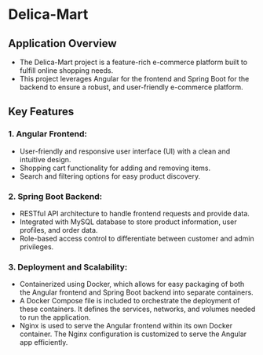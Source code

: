 # Delica-Mart

## Application Overview

* The Delica-Mart project is a feature-rich e-commerce platform built to fulfill online shopping needs.
* This project leverages Angular for the frontend and Spring Boot for the backend to ensure a robust, and user-friendly e-commerce platform.


## Key Features

### 1. Angular Frontend:

* User-friendly and responsive user interface (UI) with a clean and intuitive design.
* Shopping cart functionality for adding and removing items.
* Search and filtering options for easy product discovery.

### 2. Spring Boot Backend:

* RESTful API architecture to handle frontend requests and provide data.
* Integrated with MySQL database to store product information, user profiles, and order data.
* Role-based access control to differentiate between customer and admin privileges.

### 3. Deployment and Scalability:

* Containerized using Docker, which allows for easy packaging of both the Angular frontend and Spring Boot backend into separate containers.
* A Docker Compose file is included to orchestrate the deployment of these containers. It defines the services, networks, and volumes needed to run the application.
* Nginx is used to serve the Angular frontend within its own Docker container. The Nginx configuration is customized to serve the Angular app efficiently.
